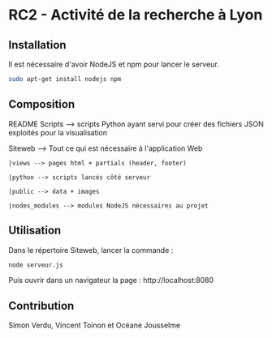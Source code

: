 # RC2 - Activité de la recherche à Lyon


## Installation

Il est nécessaire d'avoir NodeJS et npm pour lancer le serveur.

```bash
sudo apt-get install nodejs npm
```

## Composition

README
Scripts --> scripts Python ayant servi pour créer des fichiers JSON exploités pour la visualisation

Siteweb --> Tout ce qui est nécessaire à l'application Web

	|views --> pages html + partials (header, footer)

	|python --> scripts lancés côté serveur

	|public --> data + images

	|nodes_modules --> modules NodeJS nécessaires au projet

## Utilisation

Dans le répertoire Siteweb, lancer la commande :

```bash
node serveur.js
```

Puis ouvrir dans un navigateur la page : http://localhost:8080

## Contribution

Simon Verdu, Vincent Toinon et Océane Jousselme

